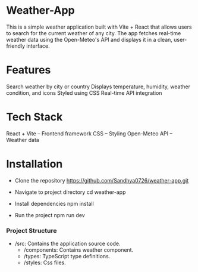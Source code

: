 # Weather-App

This is a simple weather application built with Vite + React that allows users to search for the current weather of any city. The app fetches real-time weather data using the Open-Meteo's API and displays it in a clean, user-friendly interface.

# Features

Search weather by city or country
Displays temperature, humidity, weather condition, and icons
Styled using CSS
Real-time API integration

# Tech Stack

React + Vite – Frontend framework
CSS – Styling
Open-Meteo API – Weather data

# Installation

- Clone the repository
  https://github.com/Sandhya0726/weather-app.git

- Navigate to project directory
  cd weather-app

- Install dependencies
  npm install

- Run the project
  npm run dev

### Project Structure

- /src: Contains the application source code.
  - /components: Contains weather component.
  - /types: TypeScript type definitions.
  - /styles: Css files.
